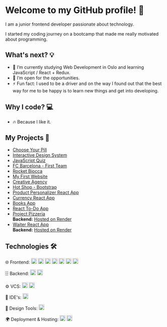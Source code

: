# Welcome to my GitHub profile! 👋

I am a junior frontend developer passionate about technology.

I started my coding journey on a bootcamp that made me really motivated about programming.

## What's next? 💡

- 🌱 I’m currently studying Web Development in Oslo and learning JavaScript / React + Redux.
- 💬 I’m open for the opportunities.
- ⚡ Fun fact: I used to be a driver and on the way I found out that the best way for me to be happy is to learn new things and get into developing.

## Why I code? 💻

- 🔥 Because I like it.

## My Projects 🚀

- <a href="https://choose-your-pill.netlify.app/" target="_blank" rel="noopener noreferrer">Choose Your Pill</a>
- <a href="https://interactive-design-system.netlify.app/" target="_blank" rel="noopener noreferrer">Interactive Design System</a>
- <a href="https://javascript-quiz-js.netlify.app/" target="_blank" rel="noopener noreferrer">JavaScript Quiz</a>
- <a href="https://fc-barcelona-demo.netlify.app/" target="_blank" rel="noopener noreferrer">FC Barcelona - First Team</a>
- <a href="https://rocket-biocca-demo.netlify.app/" target="_blank" rel="noopener noreferrer">Rocket Biocca</a>
- <a href="https://my-first-webside.netlify.app/" target="_blank" rel="noopener noreferrer">My First Website</a>
- <a href="https://creative-agency-studio.netlify.app/" target="_blank" rel="noopener noreferrer">Creative Agency</a>
- <a href="https://hot-shop.netlify.app/" target="_blank" rel="noopener noreferrer">Hot Shop - Bootstrap</a>
- <a href="https://product-personalizer.netlify.app/" target="_blank" rel="noopener noreferrer">Product Personalizer React App</a>
- <a href="https://currency-react-app.netlify.app/" target="_blank" rel="noopener noreferrer">Currency React App</a>
- <a href="https://my-first-books-app.netlify.app/" target="_blank" rel="noopener noreferrer">Books App</a>
- <a href="https://my-first-react-to-do-app.netlify.app/" target="_blank" rel="noopener noreferrer">React To-Do App</a>
- <a href="https://my-project-pizzeria.netlify.app/#/home" target="_blank" rel="noopener noreferrer">Project Pizzeria</a>  
  **Backend:** <a href="https://project-pizzeria-backend.onrender.com" target="_blank" rel="noopener noreferrer">Hosted on Render</a>
- <a href="https://waiter-react-app.netlify.app/#/home" target="_blank" rel="noopener noreferrer">Waiter React App</a>  
  **Backend:** <a href="https://waiter-app-rbef.onrender.com" target="_blank" rel="noopener noreferrer">Hosted on Render</a>

  
## Technologies 🛠

🌐 Frontend:
<a href="https://reactjs.org/" target="_blank" rel="noopener noreferrer"><img src="https://img.shields.io/badge/-React-61DAFB?logo=react&logoColor=white" height="18" /></a>
<a href="https://redux.js.org/" target="_blank" rel="noopener noreferrer"><img src="https://img.shields.io/badge/-Redux-764ABC?logo=redux&logoColor=white" height="18" /></a>
<a href="https://developer.mozilla.org/en-US/docs/Web/JavaScript" target="_blank" rel="noopener noreferrer"><img src="https://img.shields.io/badge/-JavaScript-F7DF1E?logo=javascript&logoColor=black" height="18" /></a>
<a href="https://html.spec.whatwg.org/" target="_blank" rel="noopener noreferrer"><img src="https://img.shields.io/badge/-HTML5-E34F26?logo=html5&logoColor=white" height="18" /></a>
<a href="https://www.w3.org/Style/CSS/" target="_blank" rel="noopener noreferrer"><img src="https://img.shields.io/badge/-CSS3-1572B6?logo=css3&logoColor=white" height="18" /></a>
<a href="https://sass-lang.com/" target="_blank" rel="noopener noreferrer"><img src="https://img.shields.io/badge/-Sass-CC6699?logo=sass&logoColor=white" height="18" /></a>
<a href="https://getbootstrap.com/" target="_blank" rel="noopener noreferrer"><img src="https://img.shields.io/badge/-Bootstrap-7952B3?logo=bootstrap&logoColor=white" height="18" /></a>

🗄 Backend:
<a href="https://nodejs.org/" target="_blank" rel="noopener noreferrer"><img src="https://img.shields.io/badge/-Node.js-339933?logo=node.js&logoColor=white" height="18" /></a>
<a href="https://wordpress.org/" target="_blank" rel="noopener noreferrer"><img src="https://img.shields.io/badge/-WordPress-21759B?logo=wordpress&logoColor=white" height="18" /></a>

⚙️ VCS:
<a href="https://git-scm.com/" target="_blank" rel="noopener noreferrer"><img src="https://img.shields.io/badge/-Git-F05032?logo=git&logoColor=white" height="18" /></a>
<a href="https://github.com/" target="_blank" rel="noopener noreferrer"><img src="https://img.shields.io/badge/-GitHub-181717?logo=github&logoColor=white" height="18" /></a>

🔧 IDE's:
<a href="https://code.visualstudio.com/" target="_blank" rel="noopener noreferrer"><img src="https://img.shields.io/badge/-Visual%20Studio%20Code-007ACC?logo=visualstudiocode&logoColor=white" height="18" /></a>

🎨 Design Tools:
<a href="https://www.figma.com/" target="_blank" rel="noopener noreferrer"><img src="https://img.shields.io/badge/-Figma-F24E1E?logo=figma&logoColor=white" height="18" /></a>

🌍 Deployment & Hosting:
<a href="https://www.netlify.com/" target="_blank" rel="noopener noreferrer"><img src="https://img.shields.io/badge/-Netlify-00C7B7?logo=netlify&logoColor=white" height="18" /></a>
<a href="https://render.com/" target="_blank" rel="noopener noreferrer"><img src="https://img.shields.io/badge/-Render-46E3B7?logo=render&logoColor=white" height="18" /></a>
